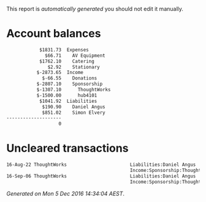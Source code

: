 This report is *automatically generated* you should not edit it manually.
# Account balances

```txt
            $1831.73  Expenses
              $66.71    AV Equipment
            $1762.10    Catering
               $2.92    Stationary
           $-2873.65  Income
             $-66.55    Donations
           $-2807.10    Sponsorship
           $-1307.10      ThoughtWorks
           $-1500.00      hub4101
            $1041.92  Liabilities
             $190.90    Daniel Angus
             $851.02    Simon Elvery
--------------------
                   0
```

# Uncleared transactions

```txt
16-Aug-22 ThoughtWorks                       Liabilities:Daniel Angus                             $200.25              $200.25
                                             Income:Sponsorship:ThoughtWorks                     $-200.25                    0
16-Sep-06 ThoughtWorks                       Liabilities:Daniel Angus                             $268.44              $268.44
                                             Income:Sponsorship:ThoughtWorks                     $-268.44                    0
```



*Generated on Mon  5 Dec 2016 14:34:04 AEST*.